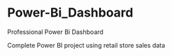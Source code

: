 # Power-Bi_Dashboard

Professional Power Bi Dashboard

Complete Power BI project using retail store sales data

